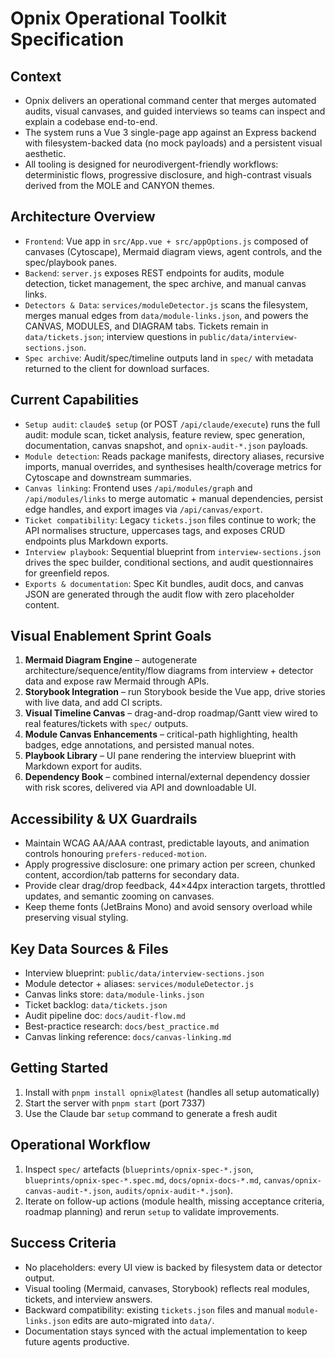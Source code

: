 # Opnix Operational Toolkit Specification

## Context
- Opnix delivers an operational command center that merges automated audits, visual canvases, and guided interviews so teams can inspect and explain a codebase end-to-end.
- The system runs a Vue 3 single-page app against an Express backend with filesystem-backed data (no mock payloads) and a persistent visual aesthetic.
- All tooling is designed for neurodivergent-friendly workflows: deterministic flows, progressive disclosure, and high-contrast visuals derived from the MOLE and CANYON themes.

## Architecture Overview
- `Frontend`: Vue app in `src/App.vue + src/appOptions.js` composed of canvases (Cytoscape), Mermaid diagram views, agent controls, and the spec/playbook panes.
- `Backend`: `server.js` exposes REST endpoints for audits, module detection, ticket management, the spec archive, and manual canvas links.
- `Detectors & Data`: `services/moduleDetector.js` scans the filesystem, merges manual edges from `data/module-links.json`, and powers the CANVAS, MODULES, and DIAGRAM tabs. Tickets remain in `data/tickets.json`; interview questions in `public/data/interview-sections.json`.
- `Spec archive`: Audit/spec/timeline outputs land in `spec/` with metadata returned to the client for download surfaces.

## Current Capabilities
- `Setup audit`: `claude$ setup` (or POST `/api/claude/execute`) runs the full audit: module scan, ticket analysis, feature review, spec generation, documentation, canvas snapshot, and `opnix-audit-*.json` payloads.
- `Module detection`: Reads package manifests, directory aliases, recursive imports, manual overrides, and synthesises health/coverage metrics for Cytoscape and downstream summaries.
- `Canvas linking`: Frontend uses `/api/modules/graph` and `/api/modules/links` to merge automatic + manual dependencies, persist edge handles, and export images via `/api/canvas/export`.
- `Ticket compatibility`: Legacy `tickets.json` files continue to work; the API normalises structure, uppercases tags, and exposes CRUD endpoints plus Markdown exports.
- `Interview playbook`: Sequential blueprint from `interview-sections.json` drives the spec builder, conditional sections, and audit questionnaires for greenfield repos.
- `Exports & documentation`: Spec Kit bundles, audit docs, and canvas JSON are generated through the audit flow with zero placeholder content.

## Visual Enablement Sprint Goals
1. **Mermaid Diagram Engine** – autogenerate architecture/sequence/entity/flow diagrams from interview + detector data and expose raw Mermaid through APIs.
2. **Storybook Integration** – run Storybook beside the Vue app, drive stories with live data, and add CI scripts.
3. **Visual Timeline Canvas** – drag-and-drop roadmap/Gantt view wired to real features/tickets with `spec/` outputs.
4. **Module Canvas Enhancements** – critical-path highlighting, health badges, edge annotations, and persisted manual notes.
5. **Playbook Library** – UI pane rendering the interview blueprint with Markdown export for audits.
6. **Dependency Book** – combined internal/external dependency dossier with risk scores, delivered via API and downloadable UI.

## Accessibility & UX Guardrails
- Maintain WCAG AA/AAA contrast, predictable layouts, and animation controls honouring `prefers-reduced-motion`.
- Apply progressive disclosure: one primary action per screen, chunked content, accordion/tab patterns for secondary data.
- Provide clear drag/drop feedback, 44×44px interaction targets, throttled updates, and semantic zooming on canvases.
- Keep theme fonts (JetBrains Mono) and avoid sensory overload while preserving visual styling.

## Key Data Sources & Files
- Interview blueprint: `public/data/interview-sections.json`
- Module detector + aliases: `services/moduleDetector.js`
- Canvas links store: `data/module-links.json`
- Ticket backlog: `data/tickets.json`
- Audit pipeline doc: `docs/audit-flow.md`
- Best-practice research: `docs/best_practice.md`
- Canvas linking reference: `docs/canvas-linking.md`

## Getting Started
1. Install with `pnpm install opnix@latest` (handles all setup automatically)
2. Start the server with `pnpm start` (port 7337)
3. Use the Claude bar `setup` command to generate a fresh audit

## Operational Workflow
1. Inspect `spec/` artefacts (`blueprints/opnix-spec-*.json`, `blueprints/opnix-spec-*.spec.md`, `docs/opnix-docs-*.md`, `canvas/opnix-canvas-audit-*.json`, `audits/opnix-audit-*.json`).
2. Iterate on follow-up actions (module health, missing acceptance criteria, roadmap planning) and rerun `setup` to validate improvements.

## Success Criteria
- No placeholders: every UI view is backed by filesystem data or detector output.
- Visual tooling (Mermaid, canvases, Storybook) reflects real modules, tickets, and interview answers.
- Backward compatibility: existing `tickets.json` files and manual `module-links.json` edits are auto-migrated into `data/`.
- Documentation stays synced with the actual implementation to keep future agents productive.
